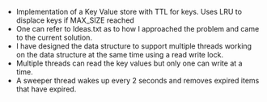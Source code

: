 * Implementation of a Key Value store with TTL for keys. Uses LRU to displace keys if MAX_SIZE reached
* One can refer to Ideas.txt as to how I approached the problem and came to the current solution.
* I have designed the data structure to support multiple threads working on the data structure at the same time using a read write lock.
* Multiple threads can read the key values but only one can write at a time.
* A sweeper thread wakes up every 2 seconds and removes expired items that have expired.
